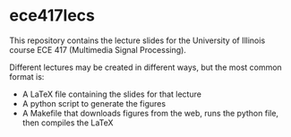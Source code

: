 # ece417lecs

This repository contains the lecture slides for the University of Illinois course ECE 417 (Multimedia Signal Processing).  

Different lectures may be created in different ways, but the most common format is:

* A LaTeX file containing the slides for that lecture
* A python script to generate the figures
* A Makefile that downloads figures from the web, runs the python file, then compiles the LaTeX


